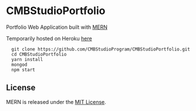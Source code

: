 # CMBStudioPortfolio
Portfolio Web Application built with [MERN](http://mern.io/)

Temporarily hosted on Heroku [here](https://cmbstudioportfolio.herokuapp.com) 

```
  git clone https://github.com/CMBStudioProgram/CMBStudioPortfolio.git
  cd CMBStudioPortfolio
  yarn install
  mongod
  npm start
```


## License
MERN is released under the [MIT License](http://www.opensource.org/licenses/MIT).
